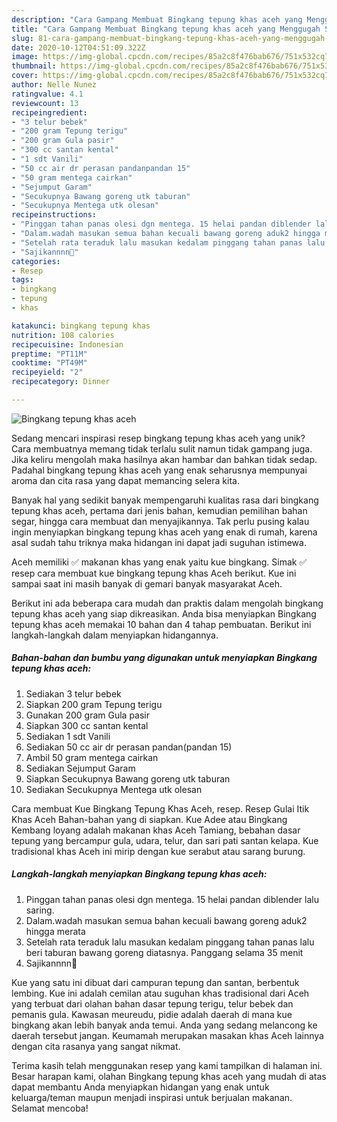 ```yaml
---
description: "Cara Gampang Membuat Bingkang tepung khas aceh yang Menggugah Selera"
title: "Cara Gampang Membuat Bingkang tepung khas aceh yang Menggugah Selera"
slug: 81-cara-gampang-membuat-bingkang-tepung-khas-aceh-yang-menggugah-selera
date: 2020-10-12T04:51:09.322Z
image: https://img-global.cpcdn.com/recipes/85a2c8f476bab676/751x532cq70/bingkang-tepung-khas-aceh-foto-resep-utama.jpg
thumbnail: https://img-global.cpcdn.com/recipes/85a2c8f476bab676/751x532cq70/bingkang-tepung-khas-aceh-foto-resep-utama.jpg
cover: https://img-global.cpcdn.com/recipes/85a2c8f476bab676/751x532cq70/bingkang-tepung-khas-aceh-foto-resep-utama.jpg
author: Nelle Nunez
ratingvalue: 4.1
reviewcount: 13
recipeingredient:
- "3 telur bebek"
- "200 gram Tepung terigu"
- "200 gram Gula pasir"
- "300 cc santan kental"
- "1 sdt Vanili"
- "50 cc air dr perasan pandanpandan 15"
- "50 gram mentega cairkan"
- "Sejumput Garam"
- "Secukupnya Bawang goreng utk taburan"
- "Secukupnya Mentega utk olesan"
recipeinstructions:
- "Pinggan tahan panas olesi dgn mentega. 15 helai pandan diblender lalu saring."
- "Dalam.wadah masukan semua bahan kecuali bawang goreng aduk2 hingga merata"
- "Setelah rata teraduk lalu masukan kedalam pinggang tahan panas lalu beri taburan bawang goreng diatasnya. Panggang selama 35 menit"
- "Sajikannnn🤩"
categories:
- Resep
tags:
- bingkang
- tepung
- khas

katakunci: bingkang tepung khas 
nutrition: 108 calories
recipecuisine: Indonesian
preptime: "PT11M"
cooktime: "PT49M"
recipeyield: "2"
recipecategory: Dinner

---
```



![Bingkang tepung khas aceh](https://img-global.cpcdn.com/recipes/85a2c8f476bab676/751x532cq70/bingkang-tepung-khas-aceh-foto-resep-utama.jpg)

Sedang mencari inspirasi resep bingkang tepung khas aceh yang unik? Cara membuatnya memang tidak terlalu sulit namun tidak gampang juga. Jika keliru mengolah maka hasilnya akan hambar dan bahkan tidak sedap. Padahal bingkang tepung khas aceh yang enak seharusnya mempunyai aroma dan cita rasa yang dapat memancing selera kita.

Banyak hal yang sedikit banyak mempengaruhi kualitas rasa dari bingkang tepung khas aceh, pertama dari jenis bahan, kemudian pemilihan bahan segar, hingga cara membuat dan menyajikannya. Tak perlu pusing kalau ingin menyiapkan bingkang tepung khas aceh yang enak di rumah, karena asal sudah tahu triknya maka hidangan ini dapat jadi suguhan istimewa.

Aceh memiliki ✅ makanan khas yang enak yaitu kue bingkang. Simak ✅ resep cara membuat kue bingkang tepung khas Aceh berikut. Kue ini sampai saat ini masih banyak di gemari banyak masyarakat Aceh.


Berikut ini ada beberapa cara mudah dan praktis dalam mengolah bingkang tepung khas aceh yang siap dikreasikan. Anda bisa menyiapkan Bingkang tepung khas aceh memakai 10 bahan dan 4 tahap pembuatan. Berikut ini langkah-langkah dalam menyiapkan hidangannya.

<!--inarticleads1-->

##### Bahan-bahan dan bumbu yang digunakan untuk menyiapkan Bingkang tepung khas aceh:

1. Sediakan 3 telur bebek
1. Siapkan 200 gram Tepung terigu
1. Gunakan 200 gram Gula pasir
1. Siapkan 300 cc santan kental
1. Sediakan 1 sdt Vanili
1. Sediakan 50 cc air dr perasan pandan(pandan 15)
1. Ambil 50 gram mentega cairkan
1. Sediakan Sejumput Garam
1. Siapkan Secukupnya Bawang goreng utk taburan
1. Sediakan Secukupnya Mentega utk olesan


Cara membuat Kue Bingkang Tepung Khas Aceh, resep. Resep Gulai Itik Khas Aceh Bahan-bahan yang di siapkan. Kue Adee atau Bingkang Kembang loyang adalah makanan khas Aceh Tamiang, bebahan dasar tepung yang bercampur gula, udara, telur, dan sari pati santan kelapa. Kue tradisional khas Aceh ini mirip dengan kue serabut atau sarang burung. 

<!--inarticleads2-->

##### Langkah-langkah menyiapkan Bingkang tepung khas aceh:

1. Pinggan tahan panas olesi dgn mentega. 15 helai pandan diblender lalu saring.
1. Dalam.wadah masukan semua bahan kecuali bawang goreng aduk2 hingga merata
1. Setelah rata teraduk lalu masukan kedalam pinggang tahan panas lalu beri taburan bawang goreng diatasnya. Panggang selama 35 menit
1. Sajikannnn🤩


Kue yang satu ini dibuat dari campuran tepung dan santan, berbentuk lembing. Kue ini adalah cemilan atau suguhan khas tradisional dari Aceh yang terbuat dari olahan bahan dasar tepung terigu, telur bebek dan pemanis gula. Kawasan meureudu, pidie adalah daerah di mana kue bingkang akan lebih banyak anda temui. Anda yang sedang melancong ke daerah tersebut jangan. Keumamah merupakan masakan khas Aceh lainnya dengan cita rasanya yang sangat nikmat. 

Terima kasih telah menggunakan resep yang kami tampilkan di halaman ini. Besar harapan kami, olahan Bingkang tepung khas aceh yang mudah di atas dapat membantu Anda menyiapkan hidangan yang enak untuk keluarga/teman maupun menjadi inspirasi untuk berjualan makanan. Selamat mencoba!
